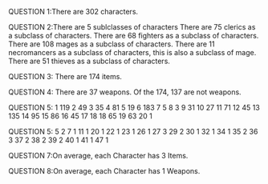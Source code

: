 QUESTION 1:There are 302 characters.

QUESTION 2:There are 5 sublclasses of characters
There are 75 clerics as a subclass of characters.
There are 68 fighters as a subclass of characters.
There are 108 mages as a subclass of characters.
There are 11 necromancers as a subclass of characters, this is also a subclass of mage.
There are 51 thieves as a subclass of characters.

QUESTION 3: There are 174 items.

QUESTION 4: There are 37 weapons.
Of the 174, 137 are not weapons.

QUESTION 5:
1 119
2 49
3 35
4 81
5 19
6 183
7 5
8 3
9 31
10 27
11 71
12 45
13 135
14 95
15 86
16 45
17 18
18 65
19 63
20 1


QUESTION 5:
5 2
7 1
11 1
20 1
22 1
23 1
26 1
27 3
29 2
30 1
32 1
34 1
35 2
36 3
37 2
38 2
39 2
40 1
41 1
47 1


QUESTION 7:On average, each Character has 3 Items. 

QUESTION 8:On average, each Character has 1 Weapons. 